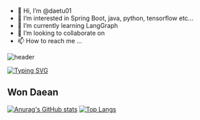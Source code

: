 - 👋 Hi, I’m @daetu01
- 👀 I’m interested in Spring Boot, java, python, tensorflow etc...
- 🌱 I’m currently learning LangGraph
- 💞️ I’m looking to collaborate on 
- 📫 How to reach me ...


![header](https://capsule-render.vercel.app/api?type=venom&color=random&text=반갑습니다.&fontColor=ffffff)

[![Typing SVG](https://readme-typing-svg.demolab.com/?lines=하이하이;Second+line+of+text)](https://git.io/typing-svg)

Won Daean 
---


[![Anurag's GitHub stats](https://github-readme-stats.vercel.app/api?username=daetu01)](https://github.com/daetu01/github-readme-stats)
[![Top Langs](https://github-readme-stats.vercel.app/api/top-langs/?username=daetu01)](https://github.com/daetu01/github-readme-stats)
